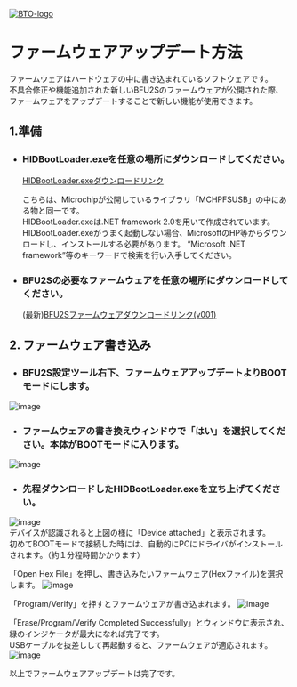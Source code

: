 [![BTO-logo](https://bit-trade-one.co.jp/wp/wp-content/uploads/2022/05/logo.png)](https://bit-trade-one.co.jp/)
# ファームウェアアップデート方法
ファームウェアはハードウェアの中に書き込まれているソフトウェアです。  
不具合修正や機能追加された新しいBFU2Sのファームウェアが公開された際、  
ファームウェアをアップデートすることで新しい機能が使用できます。  

## 1.準備
- ### HIDBootLoader.exeを任意の場所にダウンロードしてください。
   [HIDBootLoader.exeダウンロードリンク](https://github.com/bit-trade-one/BFU2S-USBDualConnectCustomKeypad/raw/master/Firmware/HIDBootLoader.exe) 


   こちらは、Microchipが公開しているライブラリ「MCHPFSUSB」の中にある物と同一です。  
   HIDBootLoader.exeは.NET framework 2.0を用いて作成されています。
   HIDBootLoader.exeがうまく起動しない場合、MicrosoftのHP等からダウンロードし、インストールする必要があります。
   “Microsoft .NET framework”等のキーワードで検索を行い入手してください。  

- ### BFU2Sの必要なファームウェアを任意の場所にダウンロードしてください。
   (最新)[BFU2Sファームウェアダウンロードリンク(v001)](https://github.com/bit-trade-one/BFU2S-USBDualConnectCustomKeypad/raw/master/Firmware/BFU2S_v001full.zip)
  
## 2. ファームウェア書き込み
- ### BFU2S設定ツール右下、ファームウェアアップデートよりBOOTモードにします。
![image](https://user-images.githubusercontent.com/85532743/169973945-58bb5562-a946-4bd4-a594-c87b252aa4d1.png)  

- ### ファームウェアの書き換えウィンドウで「はい」を選択してください。本体がBOOTモードに入ります。  
![image](https://user-images.githubusercontent.com/85532743/169974361-e444d12f-f16a-44c8-b4d0-2254f0bf1330.png)  

- ### 先程ダウンロードしたHIDBootLoader.exeを立ち上げてください。  
 ![image](https://user-images.githubusercontent.com/85532743/169975152-20120bc4-86d2-4408-8ef2-771e46ad56bd.png)  
 デバイスが認識されると上図の様に「Device attached」と表示されます。  
 初めてBOOTモードで接続した時には、自動的にPCにドライバがインストールされます。（約１分程時間かかります） 
   
 
  「Open Hex File」を押し、書き込みたいファームウェア(Hexファイル)を選択します。
  ![image](https://user-images.githubusercontent.com/85532743/169975424-6d0913f8-7b8a-43fa-84dc-eec7b0a77bd0.png)  

 「Program/Verify」を押すとファームウェアが書き込まれます。
 ![image](https://user-images.githubusercontent.com/85532743/169975956-b5d252c5-158b-45fe-b4ad-20486a0c2c2f.png)  

 「Erase/Program/Verify Completed Successfully」とウィンドウに表示され、緑のインジケータが最大になれば完了です。  
 USBケーブルを抜差しして再起動すると、ファームウェアが適応されます。
 ![image](https://user-images.githubusercontent.com/85532743/169977504-b4b4a0e0-5e7d-43fa-a13c-f173bf783330.png)

以上でファームウェアアップデートは完了です。


